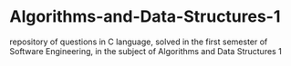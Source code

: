 # Algorithms-and-Data-Structures-1
repository of questions in C language, solved in the first semester of Software Engineering, in the subject of Algorithms and Data Structures 1
